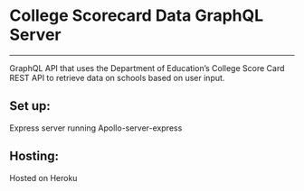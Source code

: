 # College Scorecard Data GraphQL Server
---

GraphQL API that uses the Department of Education’s College Score Card REST API to retrieve data on schools based on user input.

## Set up:
Express server running Apollo-server-express 

## Hosting: 
Hosted on Heroku

